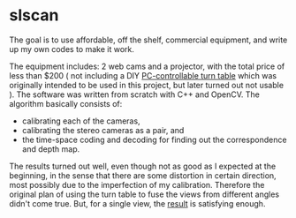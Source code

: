# slscan
The goal is to use affordable, off the shelf, commercial equipment, and write up my own codes to make it work.

The equipment includes: 2 web cams and a projector, with the total price of less than $200 ( not including a DIY <a href="https://alexchenwoodworks.blogspot.com/2018/12/pc-controllable-turn-table.html">PC-controllable turn table</a> which was originally intended to be used in this project, but later turned out not usable ).
The software was written from scratch with C++ and OpenCV. The algorithm basically consists of:

- calibrating each of the cameras, 
- calibrating the stereo cameras as a pair, and
- the time-space coding and decoding for finding out the correspondence and  depth map.

The results turned out well, even though not as good as I expected at the beginning, in the sense that there are some distortion in certain direction, most possibly due to the imperfection of my calibration. Therefore the original plan of using the turn table to fuse the views from different angles didn't come true. But, for a single view, the <a href="https://github.com/alextpf/slscan/tree/master/present">result</a> is satisfying enough.


